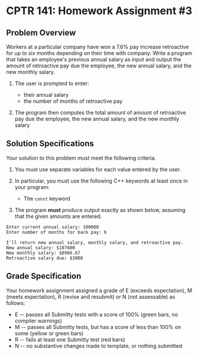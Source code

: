 # CPTR 141: Homework Assignment #3


## Problem Overview

Workers at a particular company have won a 7.6% pay increase retroactive for up to six months depending on their time with company. Write a program that takes an employee's previous annual salary as input and output the amount of retroactive  pay due the employee, the new annual salary, and the new monthly salary.

1. The user is prompted to enter:
    * their annual salary
    * the number of months of retroactive pay
    
2. The program then computes the total amount of amount of retroactive pay due the employee, the new annual salary, and the new monthly salary

## Solution Specifications

Your solution to this problem must meet the following criteria.

1. You must use separate variables for each value entered by the user.

2. In particular, you must use the following C++ keywords at least once in your program:
    * The `const` keyword

3. The program **must** produce output exactly as shown below, assuming that the given amounts are entered.

```
Enter current annual salary: 100000
Enter number of months for back pay: 6

I'll return new annual salary, monthly salary, and retroactive pay.
New annual salary: $107600
New monthly salary: $8966.67
Retroactive salary due: $3800
```

## Grade Specification

Your homework assignment assigned a grade of E (exceeds expectation), M (meets expectation), R (revise and resubmit) or N (not assessable)  as follows:

- E -- passes all Submitty tests with a score of 100% (green bars, no compiler warnings)
- M -- passes all Submitty tests, but has a score of less than 100% on some (yellow or green bars)
- R -- fails at least one Submitty test (red bars)
- N -- no substantive changes made to template, or nothing submitted